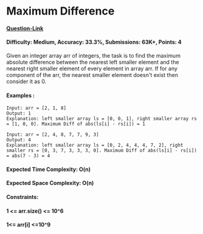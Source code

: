 # Maximum Difference
#### [Question-Link](https://www.geeksforgeeks.org/problems/maximum-difference-1587115620/1)
#### Difficulty: Medium, Accuracy: 33.3%, Submissions: 63K+, Points: 4

Given an integer array arr of integers, the task is to find the maximum absolute difference between the nearest left smaller element and the nearest right smaller element of every element in array arr. If for any component of the arr, the nearest smaller element doesn't exist then consider it as 0.

#### Examples :
```
Input: arr = [2, 1, 8]
Output: 1
Explanation: left smaller array ls = [0, 0, 1], right smaller array rs = [1, 0, 0]. Maximum Diff of abs(ls[i] - rs[i]) = 1
```

```
Input: arr = [2, 4, 8, 7, 7, 9, 3]
Output: 4
Explanation: left smaller array ls = [0, 2, 4, 4, 4, 7, 2], right smaller rs = [0, 3, 7, 3, 3, 3, 0]. Maximum Diff of abs(ls[i] - rs[i]) = abs(7 - 3) = 4
```
#### Expected Time Complexity: O(n)
#### Expected Space Complexity: O(n)

#### Constraints:
#### 1 <= arr.size() <= 10^6
#### 1<= arr[i] <=10^9
